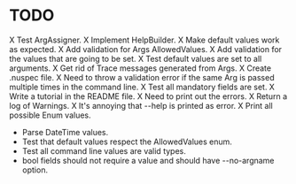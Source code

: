 # TODO 

X Test ArgAssigner.
X Implement HelpBuilder.
X Make default values work as expected.
X Add validation for Args AllowedValues.
X Add validation for the values that are going to be set.
X Test default values are set to all arguments.
X Get rid of Trace messages generated from Args.
X Create .nuspec file.
X Need to throw a validation error if the same Arg is passed multiple times in the command line.
X Test all mandatory fields are set.
X Write a tutorial in the README file.
X Need to print out the errors.
X Return a log of Warnings.
X It's annoying that --help is printed as error.
X Print all possible Enum values.
- Parse DateTime values.
- Test that default values respect the AllowedValues enum.
- Test all command line values are valid types.
- bool fields should not require a value and should have --no-argname option.


